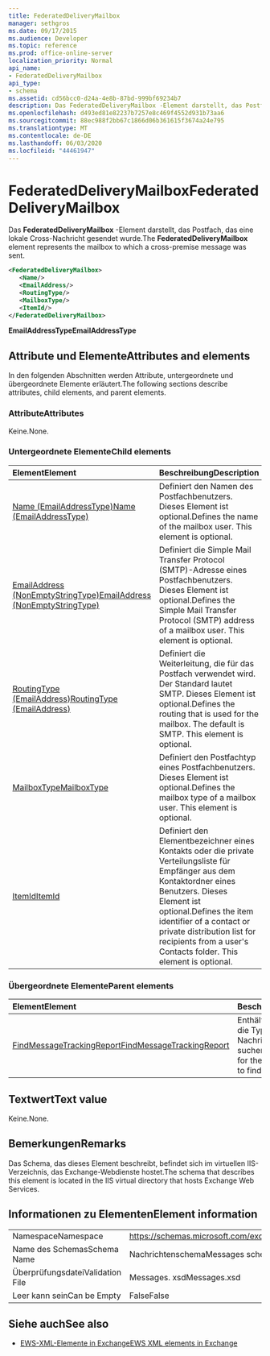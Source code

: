 ```yaml
---
title: FederatedDeliveryMailbox
manager: sethgros
ms.date: 09/17/2015
ms.audience: Developer
ms.topic: reference
ms.prod: office-online-server
localization_priority: Normal
api_name:
- FederatedDeliveryMailbox
api_type:
- schema
ms.assetid: cd56bcc0-d24a-4e8b-87bd-999bf69234b7
description: Das FederatedDeliveryMailbox -Element darstellt, das Postfach, das eine lokale Cross-Nachricht gesendet wurde.
ms.openlocfilehash: d493ed81e82237b7257e8c469f4552d931b73aa6
ms.sourcegitcommit: 88ec988f2bb67c1866d06b361615f3674a24e795
ms.translationtype: MT
ms.contentlocale: de-DE
ms.lasthandoff: 06/03/2020
ms.locfileid: "44461947"
---
```

# <a name="federateddeliverymailbox"></a><span data-ttu-id="0526b-103">FederatedDeliveryMailbox</span><span class="sxs-lookup"><span data-stu-id="0526b-103">FederatedDeliveryMailbox</span></span>

<span data-ttu-id="0526b-104">Das **FederatedDeliveryMailbox** -Element darstellt, das Postfach, das eine lokale Cross-Nachricht gesendet wurde.</span><span class="sxs-lookup"><span data-stu-id="0526b-104">The **FederatedDeliveryMailbox** element represents the mailbox to which a cross-premise message was sent.</span></span> 
  
```XML
<FederatedDeliveryMailbox>
   <Name/>
   <EmailAddress/>
   <RoutingType/>
   <MailboxType/>
   <ItemId/>
</FederatedDeliveryMailbox>
```

 <span data-ttu-id="0526b-105">**EmailAddressType**</span><span class="sxs-lookup"><span data-stu-id="0526b-105">**EmailAddressType**</span></span>
## <a name="attributes-and-elements"></a><span data-ttu-id="0526b-106">Attribute und Elemente</span><span class="sxs-lookup"><span data-stu-id="0526b-106">Attributes and elements</span></span>

<span data-ttu-id="0526b-107">In den folgenden Abschnitten werden Attribute, untergeordnete und übergeordnete Elemente erläutert.</span><span class="sxs-lookup"><span data-stu-id="0526b-107">The following sections describe attributes, child elements, and parent elements.</span></span>
  
### <a name="attributes"></a><span data-ttu-id="0526b-108">Attribute</span><span class="sxs-lookup"><span data-stu-id="0526b-108">Attributes</span></span>

<span data-ttu-id="0526b-109">Keine.</span><span class="sxs-lookup"><span data-stu-id="0526b-109">None.</span></span>
  
### <a name="child-elements"></a><span data-ttu-id="0526b-110">Untergeordnete Elemente</span><span class="sxs-lookup"><span data-stu-id="0526b-110">Child elements</span></span>

|<span data-ttu-id="0526b-111">**Element**</span><span class="sxs-lookup"><span data-stu-id="0526b-111">**Element**</span></span>|<span data-ttu-id="0526b-112">**Beschreibung**</span><span class="sxs-lookup"><span data-stu-id="0526b-112">**Description**</span></span>|
|:-----|:-----|
|[<span data-ttu-id="0526b-113">Name (EmailAddressType)</span><span class="sxs-lookup"><span data-stu-id="0526b-113">Name (EmailAddressType)</span></span>](name-emailaddresstype.md) <br/> |<span data-ttu-id="0526b-p101">Definiert den Namen des Postfachbenutzers. Dieses Element ist optional.</span><span class="sxs-lookup"><span data-stu-id="0526b-p101">Defines the name of the mailbox user. This element is optional.</span></span>  <br/> |
|[<span data-ttu-id="0526b-116">EmailAddress (NonEmptyStringType)</span><span class="sxs-lookup"><span data-stu-id="0526b-116">EmailAddress (NonEmptyStringType)</span></span>](emailaddress-nonemptystringtype.md) <br/> |<span data-ttu-id="0526b-p102">Definiert die Simple Mail Transfer Protocol (SMTP)-Adresse eines Postfachbenutzers. Dieses Element ist optional.</span><span class="sxs-lookup"><span data-stu-id="0526b-p102">Defines the Simple Mail Transfer Protocol (SMTP) address of a mailbox user. This element is optional.</span></span>  <br/> |
|[<span data-ttu-id="0526b-119">RoutingType (EmailAddress)</span><span class="sxs-lookup"><span data-stu-id="0526b-119">RoutingType (EmailAddress)</span></span>](routingtype-emailaddress.md) <br/> |<span data-ttu-id="0526b-p103">Definiert die Weiterleitung, die für das Postfach verwendet wird. Der Standard lautet SMTP. Dieses Element ist optional.</span><span class="sxs-lookup"><span data-stu-id="0526b-p103">Defines the routing that is used for the mailbox. The default is SMTP. This element is optional.</span></span>  <br/> |
|[<span data-ttu-id="0526b-123">MailboxType</span><span class="sxs-lookup"><span data-stu-id="0526b-123">MailboxType</span></span>](mailboxtype.md) <br/> |<span data-ttu-id="0526b-p104">Definiert den Postfachtyp eines Postfachbenutzers. Dieses Element ist optional.</span><span class="sxs-lookup"><span data-stu-id="0526b-p104">Defines the mailbox type of a mailbox user. This element is optional.</span></span>  <br/> |
|[<span data-ttu-id="0526b-126">ItemId</span><span class="sxs-lookup"><span data-stu-id="0526b-126">ItemId</span></span>](itemid.md) <br/> |<span data-ttu-id="0526b-p105">Definiert den Elementbezeichner eines Kontakts oder die private Verteilungsliste für Empfänger aus dem Kontaktordner eines Benutzers. Dieses Element ist optional.</span><span class="sxs-lookup"><span data-stu-id="0526b-p105">Defines the item identifier of a contact or private distribution list for recipients from a user's Contacts folder. This element is optional.</span></span>  <br/> |
   
### <a name="parent-elements"></a><span data-ttu-id="0526b-129">Übergeordnete Elemente</span><span class="sxs-lookup"><span data-stu-id="0526b-129">Parent elements</span></span>

|<span data-ttu-id="0526b-130">**Element**</span><span class="sxs-lookup"><span data-stu-id="0526b-130">**Element**</span></span>|<span data-ttu-id="0526b-131">**Beschreibung**</span><span class="sxs-lookup"><span data-stu-id="0526b-131">**Description**</span></span>|
|:-----|:-----|
|[<span data-ttu-id="0526b-132">FindMessageTrackingReport</span><span class="sxs-lookup"><span data-stu-id="0526b-132">FindMessageTrackingReport</span></span>](findmessagetrackingreport.md) <br/> |<span data-ttu-id="0526b-133">Enthält die Kriterien für die Typen von Nachrichten suchen.</span><span class="sxs-lookup"><span data-stu-id="0526b-133">Contains criteria for the types of messages to find.</span></span>  <br/> |
   
## <a name="text-value"></a><span data-ttu-id="0526b-134">Textwert</span><span class="sxs-lookup"><span data-stu-id="0526b-134">Text value</span></span>

<span data-ttu-id="0526b-135">Keine.</span><span class="sxs-lookup"><span data-stu-id="0526b-135">None.</span></span>
  
## <a name="remarks"></a><span data-ttu-id="0526b-136">Bemerkungen</span><span class="sxs-lookup"><span data-stu-id="0526b-136">Remarks</span></span>

<span data-ttu-id="0526b-137">Das Schema, das dieses Element beschreibt, befindet sich im virtuellen IIS-Verzeichnis, das Exchange-Webdienste hostet.</span><span class="sxs-lookup"><span data-stu-id="0526b-137">The schema that describes this element is located in the IIS virtual directory that hosts Exchange Web Services.</span></span>
  
## <a name="element-information"></a><span data-ttu-id="0526b-138">Informationen zu Elementen</span><span class="sxs-lookup"><span data-stu-id="0526b-138">Element information</span></span>

|||
|:-----|:-----|
|<span data-ttu-id="0526b-139">Namespace</span><span class="sxs-lookup"><span data-stu-id="0526b-139">Namespace</span></span>  <br/> |https://schemas.microsoft.com/exchange/services/2006/messages  <br/> |
|<span data-ttu-id="0526b-140">Name des Schemas</span><span class="sxs-lookup"><span data-stu-id="0526b-140">Schema Name</span></span>  <br/> |<span data-ttu-id="0526b-141">Nachrichtenschema</span><span class="sxs-lookup"><span data-stu-id="0526b-141">Messages schema</span></span>  <br/> |
|<span data-ttu-id="0526b-142">Überprüfungsdatei</span><span class="sxs-lookup"><span data-stu-id="0526b-142">Validation File</span></span>  <br/> |<span data-ttu-id="0526b-143">Messages. xsd</span><span class="sxs-lookup"><span data-stu-id="0526b-143">Messages.xsd</span></span>  <br/> |
|<span data-ttu-id="0526b-144">Leer kann sein</span><span class="sxs-lookup"><span data-stu-id="0526b-144">Can be Empty</span></span>  <br/> |<span data-ttu-id="0526b-145">False</span><span class="sxs-lookup"><span data-stu-id="0526b-145">False</span></span>  <br/> |
   
## <a name="see-also"></a><span data-ttu-id="0526b-146">Siehe auch</span><span class="sxs-lookup"><span data-stu-id="0526b-146">See also</span></span>



- [<span data-ttu-id="0526b-147">EWS-XML-Elemente in Exchange</span><span class="sxs-lookup"><span data-stu-id="0526b-147">EWS XML elements in Exchange</span></span>](ews-xml-elements-in-exchange.md)

